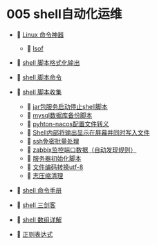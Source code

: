 # 005 shell自动化运维

* 📑 [Linux 命令神器](siyuan://blocks/20230818104011-4ahyttx)

  * 📄 [lsof](siyuan://blocks/20230818104057-svrd89u)
* 📄 [shell 脚本格式化输出](siyuan://blocks/20230610173741-sn1v2zl)
* 📄 [shell 脚本命令](siyuan://blocks/20230610173745-hfsmeq4)
* 📑 [shell 脚本收集](siyuan://blocks/20230610173811-iop1c5j)

  * 📄 [jar包服务启动停止shell脚本](siyuan://blocks/20230728160057-biltend)
  * 📄 [mysql数据库备份脚本](siyuan://blocks/20230728160319-wyoy2i9)
  * 📄 [pyhton-nacos配置文件转义](siyuan://blocks/20230728160247-78g4isw)
  * 📄 [Shell内部将输出显示在屏幕并同时写入文件](siyuan://blocks/20230728160339-y5rep6h)
  * 📄 [ssh免密批量处理](siyuan://blocks/20230728160358-fi2vf0k)
  * 📄 [zabbix监控端口数据（自动发现规则）](siyuan://blocks/20230728160138-fopxr18)
  * 📄 [服务器初始化脚本](siyuan://blocks/20230728160229-njxw1nw)
  * 📄 [文件编码转换utf-8](siyuan://blocks/20230728160303-g7q1q33)
  * 📄 [志压缩清理](siyuan://blocks/20230728160118-68cbsxw)
* 📄 [shell 命令手册](siyuan://blocks/20230610171821-54vnv1p)
* 📄 [shell 三剑客](siyuan://blocks/20230610173713-fn6aj6j)
* 📄 [shell 数组详解](siyuan://blocks/20230610173709-rak6m93)
* 📄 [正则表达式](siyuan://blocks/20230610173733-1p8ps8r)

‍
